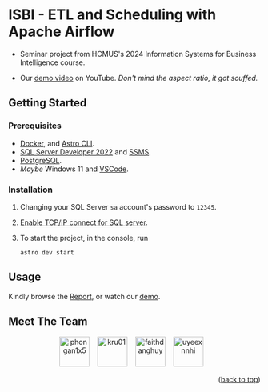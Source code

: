 <a name="readme-top"></a>

# ISBI - ETL and Scheduling with Apache Airflow

-   Seminar project from HCMUS's 2024 Information Systems for Business Intelligence course.

-   Our [demo video](https://youtu.be/l6aBYIMLsJI) on YouTube. _Don't mind the aspect ratio, it got scuffed._

## Getting Started

### Prerequisites

-   [Docker](https://www.docker.com/), and [Astro CLI](https://www.astronomer.io/docs/astro/cli/install-cli).
-   [SQL Server Developer 2022](https://www.microsoft.com/en-us/sql-server/sql-server-downloads) and [SSMS](https://learn.microsoft.com/en-us/sql/ssms/download-sql-server-management-studio-ssms?view=sql-server-ver16).
-   [PostgreSQL](https://www.postgresql.org/).
-   _Maybe_ Windows 11 and [VSCode](https://code.visualstudio.com/).

### Installation

1. Changing your SQL Server `sa` account's password to `12345`.

1. [Enable TCP/IP connect for SQL server](https://manifold.net/doc/mfd9/enable_tcp_ip_for_sql_server.htm).

1. To start the project, in the console, run

    ```console
    astro dev start
    ```

## Usage

Kindly browse the [Report](./Report.pdf), or watch our [demo](https://youtu.be/l6aBYIMLsJI).

## Meet The Team

<div align="center">
  <a href="https://github.com/phongan1x5"><img alt="phongan1x5" src="https://github.com/phongan1x5.png" width="60px" height="auto"></a>&nbsp;&nbsp;&nbsp;
  <a href="https://github.com/kru01"><img alt="kru01" src="https://github.com/kru01.png" width="60px" height="auto"></a>&nbsp;&nbsp;&nbsp;
  <a href="https://github.com/faithdanghuy"><img alt="faithdanghuy" src="https://github.com/faithdanghuy.png" width="60px" height="auto"></a>&nbsp;&nbsp;&nbsp;
  <a href="https://github.com/uyeexnnhi"><img alt="uyeexnnhi" src="https://github.com/uyeexnnhi.png" width="60px" height="auto"></a>&nbsp;&nbsp;&nbsp;
</div>

<p align="right">(<a href="#readme-top">back to top</a>)</p>
